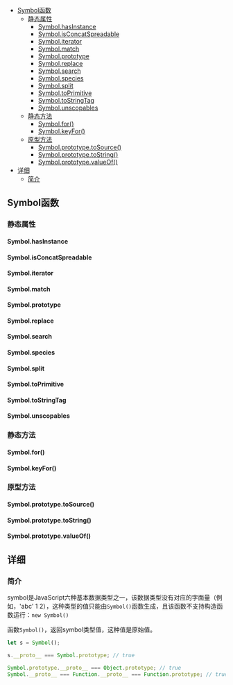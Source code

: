 
<!-- TOC -->

- [Symbol函数](#symbol函数)
    - [静态属性](#静态属性)
        - [Symbol.hasInstance](#symbolhasinstance)
        - [Symbol.isConcatSpreadable](#symbolisconcatspreadable)
        - [Symbol.iterator](#symboliterator)
        - [Symbol.match](#symbolmatch)
        - [Symbol.prototype](#symbolprototype)
        - [Symbol.replace](#symbolreplace)
        - [Symbol.search](#symbolsearch)
        - [Symbol.species](#symbolspecies)
        - [Symbol.split](#symbolsplit)
        - [Symbol.toPrimitive](#symboltoprimitive)
        - [Symbol.toStringTag](#symboltostringtag)
        - [Symbol.unscopables](#symbolunscopables)
    - [静态方法](#静态方法)
        - [Symbol.for()](#symbolfor)
        - [Symbol.keyFor()](#symbolkeyfor)
    - [原型方法](#原型方法)
        - [Symbol.prototype.toSource()](#symbolprototypetosource)
        - [Symbol.prototype.toString()](#symbolprototypetostring)
        - [Symbol.prototype.valueOf()](#symbolprototypevalueof)
- [详细](#详细)
    - [简介](#简介)

<!-- /TOC -->



## Symbol函数

### 静态属性

#### Symbol.hasInstance

#### Symbol.isConcatSpreadable

#### Symbol.iterator

#### Symbol.match

#### Symbol.prototype

#### Symbol.replace

#### Symbol.search

#### Symbol.species

#### Symbol.split

#### Symbol.toPrimitive

#### Symbol.toStringTag

#### Symbol.unscopables

### 静态方法

#### Symbol.for()

#### Symbol.keyFor()

### 原型方法

#### Symbol.prototype.toSource()

#### Symbol.prototype.toString()

#### Symbol.prototype.valueOf()

## 详细

### 简介

symbol是JavaScript六种基本数据类型之一，该数据类型没有对应的字面量（例如，'abc' 1 2），这种类型的值只能由`Symbol()`函数生成，且该函数不支持构造函数运行：`new Symbol()`

函数`Symbol()`，返回symbol类型值，这种值是原始值。

```javascript
let s = Symbol();

s.__proto__ === Symbol.prototype; // true

Symbol.prototype.__proto__ === Object.prototype; // true
Symbol.__proto__ === Function.__proto__ === Function.prototype; // true
```




<!-- - symbol数据类型值，没有字面量形式（例如 'str'，1），只能通过函数`Symbol`创建，返回一个symbol原始值的包装对象，类似于`new String()`、`new Number()`、`new Boolean()`这样的原始类型值的包装对象，不过`Symbol`函数有点特别，其不能作为构造函数，不能使用new关键字，直接运行函数`let s = Symbol()`
- 值唯一，Symbol() !== Symbol()
- 可作为对象的属性名（key），也可以作为值（value）
- typeof Symbol; // 'Function'，Symbol本身是一个函数，和构造函数一样，`Symbol.__proto__ === Function.__proto__ === Function.prototype`，`Symbol.prototype.__proto__ === Object.prototype`，但是ES6语法不允许使用当作构造函数`new Symbol()`，可能是语法底层做了限制，又不同于普通函数
- symbol是一种基本数据类型，typeof Symbol(); // 'symbol'  -->